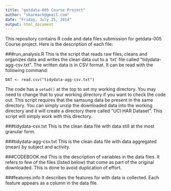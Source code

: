 ```yaml
---
title: "getdata-005 Course Project"
author: "skarmach@gmail.com"
date: "Friday, July 25, 2014"
output: html_document
---
```


This repository contains R code and data files submission for getdata-005 Course project. Here is the description of each file:

###run_analysis.R
This is the script that reads raw files, cleans and organizes data and writes the clean data out to a 'txt' file called "tidydata-agg-csv.txt".  The written data is in CSV format. It can be read with the following command:
```
DAT <- read.csv("tidydata-agg-csv.txt")
```

The code has a ```setwd()``` at the top to set my working directory. You may need to change that to your working directory if you want to check the code out. This script requires that the samsung data be present in the same directory. You can simply unzip the downloaded data into the working directory and it will create a directory there called "UCI HAR Dataset". This script will simply work with this directory.

###tidydata-csv.txt
This is the clean data file with data still at the most granular form.

###tidydata-agg-csv.txt
This is the clean data file with data aggregated (mean) by subject and activity.

###CODEBOOK.md
This is the description of variables in the data files. It refers to few of the files (listed below) that come as part of the original downloaded. This is done to avoid duplication of effort.

###features.info
It describes the features for with data is collected. Each feature appears as a column in the data file.
